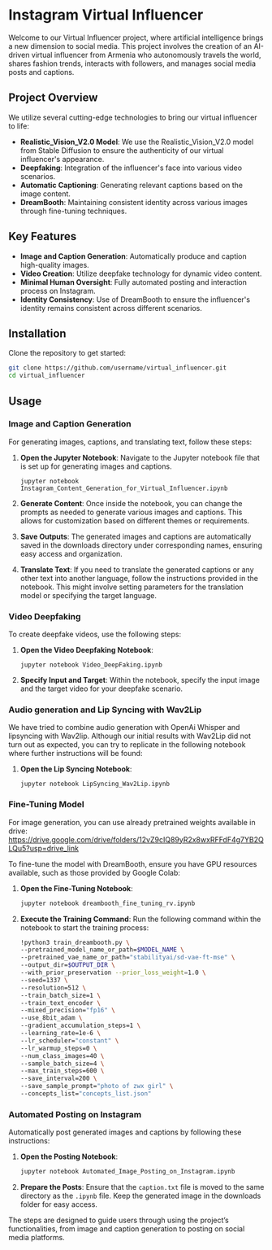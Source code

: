 # Instagram Virtual Influencer

Welcome to our Virtual Influencer project, where artificial intelligence brings a new dimension to social media. This project involves the creation of an AI-driven virtual influencer from Armenia who autonomously travels the world, shares fashion trends, interacts with followers, and manages social media posts and captions.

## Project Overview

We utilize several cutting-edge technologies to bring our virtual influencer to life:

- **Realistic_Vision_V2.0 Model**: We use the Realistic_Vision_V2.0 model from Stable Diffusion to ensure the authenticity of our virtual influencer's appearance.
- **Deepfaking**: Integration of the influencer's face into various video scenarios.
- **Automatic Captioning**: Generating relevant captions based on the image content.
- **DreamBooth**: Maintaining consistent identity across various images through fine-tuning techniques.

## Key Features

- **Image and Caption Generation**: Automatically produce and caption high-quality images.
- **Video Creation**: Utilize deepfake technology for dynamic video content.
- **Minimal Human Oversight**: Fully automated posting and interaction process on Instagram.
- **Identity Consistency**: Use of DreamBooth to ensure the influencer's identity remains consistent across different scenarios.

## Installation

Clone the repository to get started:

```bash
git clone https://github.com/username/virtual_influencer.git
cd virtual_influencer 
```

## Usage


### Image and Caption Generation

For generating images, captions, and translating text, follow these steps:

1. **Open the Jupyter Notebook**: Navigate to the Jupyter notebook file that is set up for generating images and captions.
    ```
    jupyter notebook Instagram_Content_Generation_for_Virtual_Influencer.ipynb
    ```

2. **Generate Content**: Once inside the notebook, you can change the prompts as needed to generate various images and captions. This allows for customization based on different themes or requirements.

3. **Save Outputs**: The generated images and captions are automatically saved in the downloads directory under corresponding names, ensuring easy access and organization.

4. **Translate Text**: If you need to translate the generated captions or any other text into another language, follow the instructions provided in the notebook. This might involve setting parameters for the translation model or specifying the target language.

### Video Deepfaking

To create deepfake videos, use the following steps:

1. **Open the Video Deepfaking Notebook**:
    ```
    jupyter notebook Video_DeepFaking.ipynb
    ```

2. **Specify Input and Target**: Within the notebook, specify the input image and the target video for your deepfake scenario.

### Audio generation and Lip Syncing with Wav2Lip

We have tried to combine audio generation with OpenAi Whisper and lipsyncing with Wav2lip. Although our initial results with Wav2Lip did not turn out as expected, you can try to replicate in the following notebook where further instructions will be found:

1. **Open the Lip Syncing Notebook**:
    ```
    jupyter notebook LipSyncing_Wav2Lip.ipynb
    ```

### Fine-Tuning Model

For image generation, you can use already pretrained weights available in drive: https://drive.google.com/drive/folders/12vZ9cIQ89yR2x8wxRFFdF4g7YB2QLQu5?usp=drive_link 

To fine-tune the model with DreamBooth, ensure you have GPU resources available, such as those provided by Google Colab:

1. **Open the Fine-Tuning Notebook**:

    ```bash
    jupyter notebook dreambooth_fine_tuning_rv.ipynb
    ```

2. **Execute the Training Command**: Run the following command within the notebook to start the training process:

    ```bash
    !python3 train_dreambooth.py \
    --pretrained_model_name_or_path=$MODEL_NAME \
    --pretrained_vae_name_or_path="stabilityai/sd-vae-ft-mse" \
    --output_dir=$OUTPUT_DIR \
    --with_prior_preservation --prior_loss_weight=1.0 \
    --seed=1337 \
    --resolution=512 \
    --train_batch_size=1 \
    --train_text_encoder \
    --mixed_precision="fp16" \
    --use_8bit_adam \
    --gradient_accumulation_steps=1 \
    --learning_rate=1e-6 \
    --lr_scheduler="constant" \
    --lr_warmup_steps=0 \
    --num_class_images=40 \
    --sample_batch_size=4 \
    --max_train_steps=600 \
    --save_interval=200 \
    --save_sample_prompt="photo of zwx girl" \
    --concepts_list="concepts_list.json"
    ```

### Automated Posting on Instagram

Automatically post generated images and captions by following these instructions:

1. **Open the Posting Notebook**:

    ```bash
    jupyter notebook Automated_Image_Posting_on_Instagram.ipynb
    ```

2. **Prepare the Posts**: Ensure that the `caption.txt` file is moved to the same directory as the `.ipynb` file. Keep the generated image in the downloads folder for easy access.

The steps are designed to guide users through using the project’s functionalities, from image and caption generation to posting on social media platforms.




